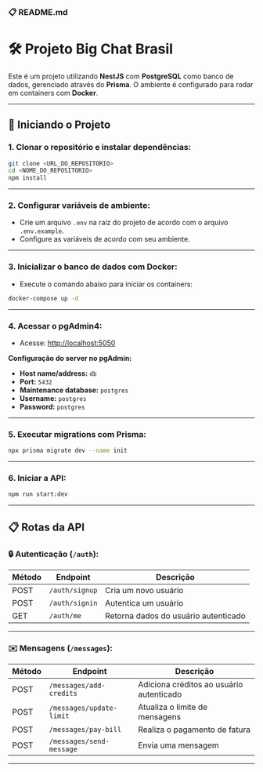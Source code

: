 ### 📋 **README.md**

# 🛠️ Projeto Big Chat Brasil

Este é um projeto utilizando **NestJS** com **PostgreSQL** como banco de dados, gerenciado através do **Prisma**. O ambiente é configurado para rodar em containers com **Docker**.

---

## 🚀 **Iniciando o Projeto**

### 1. **Clonar o repositório e instalar dependências:**

```bash
git clone <URL_DO_REPOSITORIO>
cd <NOME_DO_REPOSITORIO>
npm install
```

---

### 2. **Configurar variáveis de ambiente:**

- Crie um arquivo `.env` na raíz do projeto de acordo com o arquivo `.env.example`.
- Configure as variáveis de acordo com seu ambiente.

---

### 3. **Inicializar o banco de dados com Docker:**

- Execute o comando abaixo para iniciar os containers:

```bash
docker-compose up -d
```

---

### 4. **Acessar o pgAdmin4:**

- Acesse: [http://localhost:5050](http://localhost:5050)

**Configuração do server no pgAdmin:**

- **Host name/address:** `db`
- **Port:** `5432`
- **Maintenance database:** `postgres`
- **Username:** `postgres`
- **Password:** `postgres`

---

### 5. **Executar migrations com Prisma:**

```bash
npx prisma migrate dev --name init
```

---

### 6. **Iniciar a API:**

```bash
npm run start:dev
```

---

## 📋 **Rotas da API**

### 🔒 **Autenticação (`/auth`):**

| Método | Endpoint       | Descrição                            |
| ------ | -------------- | ------------------------------------ |
| POST   | `/auth/signup` | Cria um novo usuário                 |
| POST   | `/auth/signin` | Autentica um usuário                 |
| GET    | `/auth/me`     | Retorna dados do usuário autenticado |

---

### ✉️ **Mensagens (`/messages`):**

| Método | Endpoint                 | Descrição                                |
| ------ | ------------------------ | ---------------------------------------- |
| POST   | `/messages/add-credits`  | Adiciona créditos ao usuário autenticado |
| POST   | `/messages/update-limit` | Atualiza o limite de mensagens           |
| POST   | `/messages/pay-bill`     | Realiza o pagamento de fatura            |
| POST   | `/messages/send-message` | Envia uma mensagem                       |

---
